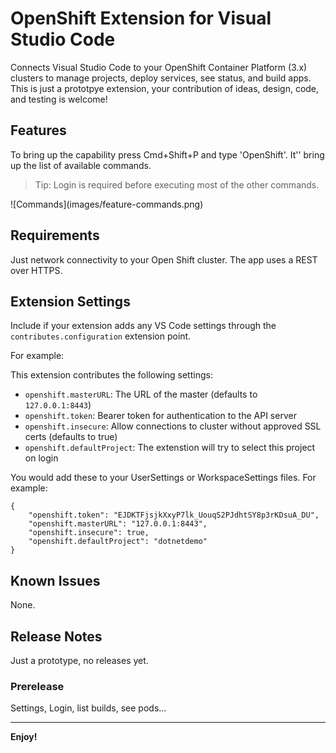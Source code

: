 # OpenShift Extension for Visual Studio Code

Connects Visual Studio Code to your OpenShift Container Platform (3.x) clusters to manage projects, deploy services, see status, and build apps.  This is just a prototpye extension, your contribution of ideas, design, code, and testing is welcome!

## Features

To bring up the capability press Cmd+Shift+P and type 'OpenShift'.  It'' bring up the list of available commands.

> Tip: Login is required before executing most of the other commands.

\!\[Commands\]\(images/feature-commands.png\)


## Requirements

Just network connectivity to your Open Shift cluster.  The app uses a REST over HTTPS.

## Extension Settings

Include if your extension adds any VS Code settings through the `contributes.configuration` extension point.

For example:

This extension contributes the following settings:

* `openshift.masterURL`: The URL of the master (defaults to `127.0.0.1:8443`)
* `openshift.token`: Bearer token for authentication to the API server
* `openshift.insecure`: Allow connections to cluster without approved SSL certs (defaults to true)
* `openshift.defaultProject`: The extenstion will try to select this project on login

You would add these to your UserSettings or WorkspaceSettings files.  For example:
```
{
    "openshift.token": "EJDKTFjsjkXxyP7lk_UouqS2PJdhtSY8p3rKDsuA_DU",
    "openshift.masterURL": "127.0.0.1:8443",
    "openshift.insecure": true,
    "openshift.defaultProject": "dotnetdemo"
}
```

## Known Issues

None.

## Release Notes

Just a prototype, no releases yet.

### Prerelease

Settings, Login, list builds, see pods...

-----------------------------------------------------------------------------------------------------------

**Enjoy!**